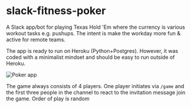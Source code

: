 # slack-fitness-poker

A Slack app/bot for playing Texas Hold 'Em where the currency is various workout tasks e.g. pushups. 
The intent is make the workday more fun & active for remote teams. 

The app is ready to run on Heroku (Python+Postgres). However, it was coded with a minimalist mindset
and should be easy to run outside of Heroku. 

![Poker app](http://slack-fitness-poker.herokuapp.com/static/readme.png)

The game always consists of 4 players. One player initiates via `/game` and the first three people
in the channel to react to the invitation message join the game. Order of play is random
